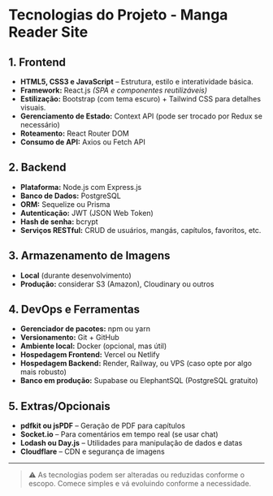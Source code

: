 # Tecnologias do Projeto - Manga Reader Site

## 1. Frontend

- **HTML5, CSS3 e JavaScript** – Estrutura, estilo e interatividade básica.
- **Framework:** React.js *(SPA e componentes reutilizáveis)*
- **Estilização:** Bootstrap (com tema escuro) + Tailwind CSS para detalhes visuais.
- **Gerenciamento de Estado:** Context API (pode ser trocado por Redux se necessário)
- **Roteamento:** React Router DOM
- **Consumo de API:** Axios ou Fetch API

## 2. Backend

- **Plataforma:** Node.js com Express.js
- **Banco de Dados:** PostgreSQL
- **ORM:** Sequelize ou Prisma
- **Autenticação:** JWT (JSON Web Token)
- **Hash de senha:** bcrypt
- **Serviços RESTful:** CRUD de usuários, mangás, capítulos, favoritos, etc.

## 3. Armazenamento de Imagens

- **Local** (durante desenvolvimento)
- **Produção:** considerar S3 (Amazon), Cloudinary ou outros

## 4. DevOps e Ferramentas

- **Gerenciador de pacotes:** npm ou yarn
- **Versionamento:** Git + GitHub
- **Ambiente local:** Docker (opcional, mas útil)
- **Hospedagem Frontend:** Vercel ou Netlify
- **Hospedagem Backend:** Render, Railway, ou VPS (caso opte por algo mais robusto)
- **Banco em produção:** Supabase ou ElephantSQL (PostgreSQL gratuito)

## 5. Extras/Opcionais

- **pdfkit ou jsPDF** – Geração de PDF para capítulos
- **Socket.io** – Para comentários em tempo real (se usar chat)
- **Lodash ou Day.js** – Utilidades para manipulação de dados e datas
- **Cloudflare** – CDN e segurança de imagens

---

> ⚠️ As tecnologias podem ser alteradas ou reduzidas conforme o escopo. Comece simples e vá evoluindo conforme a necessidade.
